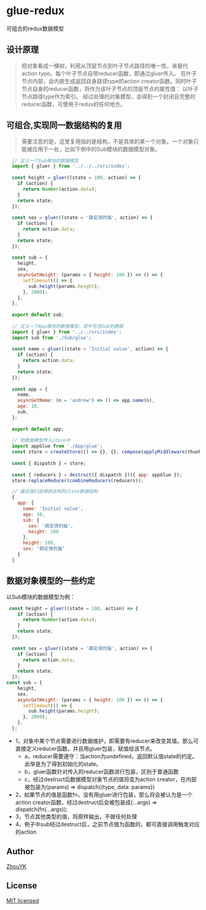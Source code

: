 # glue-redux

可组合的redux数据模型

## 设计原理

> 把对象看成一棵树，利用从顶层节点到叶子节点路径的唯一性，来替代action type。每个叶子节点自带reducer函数，即通过gluer传入。
> 在叶子节点内部，会内嵌生成返回自身路径type的action creator函数。同时叶子节点自身的reducer函数，将作为该叶子节点的顶层节点的属性值：
> 以叶子节点路径type作为索引。
> 经过处理的对象模型，会得到一个封闭且完整的reducer函数，可使用于redux的任何地方。

## 可组合,实现同一数据结构的复用

> 需要注意的是，这里复用指的是结构，不是具体的某一个对象。一个对象只能被应用于一处，比如下例中的Sub模块的数据模型对象。
```jsx harmony
  // 定义一个Sub模块的数据模型
  import { gluer } from '../../../src/index';
  
  const height = gluer((state = 100, action) => {
    if (action) {
      return Number(action.data);
    }
    return state;
  });
  
  const sex = gluer((state = '薛定谔的猫', action) => {
    if (action) {
      return action.data;
    }
    return state;
  });
  
  const sub = {
    height,
    sex,
    asyncGetHeight: (params = { height: 100 }) => () => {
      setTimeout(() => {
        sub.height(params.height);
      }, 2000);
    },
  };
  
  export default sub;
  
  // 定义一个App模块的数据模型，其中包含Sub的数据
  import { gluer } from '../../src/index';
  import sub from './Sub/glue';
  
  const name = gluer((state = 'Initial value', action) => {
    if (action) {
      return action.data;
    }
    return state;
  });
  
  const app = {
    name,
    asyncGetName: (n = 'andrew') => () => app.name(n),
    age: 10,
    sub,
  };
  
  export default app;
  
  // 把数据模型传入store中
  import appGlue from './App/glue';
  const store = createStore(() => {}, {}, compose(applyMiddleware(thunk), DevTool.instrument()));
  
  const { dispatch } = store;
  
  const { reducers } = destruct({ dispatch })({ app: appGlue });
  store.replaceReducer(combineReducers(reducers));

  // 最后我们会得到这样的state数据结构
  {
    app: {
      name: 'Initial value',
      age: 10,
      sub: {
        sex: '薛定谔的猫',
        height: 100
      },
      height: 100,
      sex: "薛定谔的猫"
    }
  }
```

## 数据对象模型的一些约定
以Sub模块的数据模型为例：
```jsx harmony
 const height = gluer((state = 100, action) => {
    if (action) {
      return Number(action.data);
    }
    return state;
  });
  
  const sex = gluer((state = '薛定谔的猫', action) => {
    if (action) {
      return action.data;
    }
    return state;
  });
const sub = {
    height,
    sex,
    asyncGetHeight: (params = { height: 100 }) => () => {
      setTimeout(() => {
        sub.height(params.height);
      }, 2000);
    },
  };
```
- 1，对象中某个节点需要进行数据维护，即需要有reducer来改变其值。那么可直接定义reducer函数，并且用gluer包装，赋值给该节点。
  - a，reducer需要遵守：当action为undefined，返回默认值state的约定。此举是为了得到初始化的state。
  - b，gluer函数针对传入的reducer函数进行包装，区别于普通函数
  - c，经过destruct后数据模型对象节点的值将变为action creator，在内部被包装为(params) => dispatch({type, data: params})
- 2，如果节点的值是函数fn，没有用gluer进行包装，那么将会被认为是一个action creator函数，经过destruct后会被包装成(...args) => dispatch(fn(...args));
- 3，节点其他类型的值，将原样输出，不做任何处理 
- 4，例子中sub经过destruct后，之前节点值为函数的，都可直接调用触发对应的action

## Author
[ZhouYK](https://github.com/ZhouYK)

## License
[MIT licensed](https://github.com/ZhouYK/glue-redux/blob/master/LICENSE) 